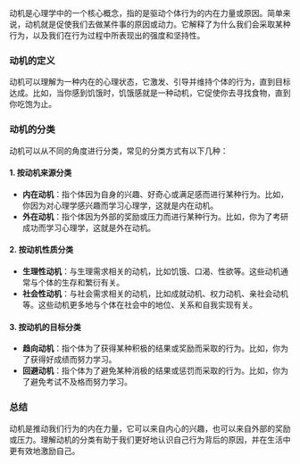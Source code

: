 动机是心理学中的一个核心概念，指的是驱动个体行为的内在力量或原因。简单来说，动机就是促使我们去做某件事的原因或动力。它解释了为什么我们会采取某种行为，以及我们在行为过程中所表现出的强度和坚持性。

### 动机的定义

动机可以理解为一种内在的心理状态，它激发、引导并维持个体的行为，直到目标达成。比如，当你感到饥饿时，饥饿感就是一种动机，它促使你去寻找食物，直到你吃饱为止。

### 动机的分类

动机可以从不同的角度进行分类，常见的分类方式有以下几种：

#### 1. **按动机来源分类**

- **内在动机**：指个体因为自身的兴趣、好奇心或满足感而进行某种行为。比如，你因为对心理学感兴趣而学习心理学，这就是内在动机。
- **外在动机**：指个体因为外部的奖励或压力而进行某种行为。比如，你为了考研成功而学习心理学，这就是外在动机。

#### 2. **按动机性质分类**

- **生理性动机**：与生理需求相关的动机，比如饥饿、口渴、性欲等。这些动机通常与个体的生存和繁衍有关。
- **社会性动机**：与社会需求相关的动机，比如成就动机、权力动机、亲社会动机等。这些动机更多地与个体在社会中的地位、关系和自我实现有关。

#### 3. **按动机的目标分类**

- **趋向动机**：指个体为了获得某种积极的结果或奖励而采取的行为。比如，你为了获得好成绩而努力学习。
- **回避动机**：指个体为了避免某种消极的结果或惩罚而采取的行为。比如，你为了避免考试不及格而努力学习。

### 总结

动机是推动我们行为的内在力量，它可以来自内心的兴趣，也可以来自外部的奖励或压力。理解动机的分类有助于我们更好地认识自己行为背后的原因，并在生活中更有效地激励自己。
